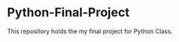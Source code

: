 Python-Final-Project
====================

This repository holds the my final project for Python Class. 
